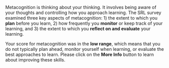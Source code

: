 Metacognition is thinking about your thinking. It involves being aware of your thoughts and controlling how you approach learning. The SRL survey examined three key aspects of metacognition: 1) the extent to which you **plan** before you learn, 2) how frequently you **monitor** or keep track of your learning, and 3) the extent to which you **reflect on and evaluate** your learning. 

Your score for metacognition was in the **low range**, which means that you do not typically plan ahead, monitor yourself when learning, or evaluate the best approaches to learn. Please click on the **More Info** button to learn about improving these skills.  

